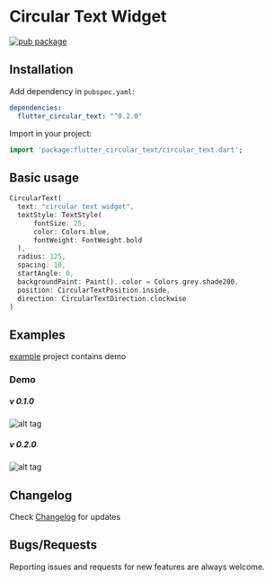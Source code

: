 # Circular Text Widget

[![pub package](https://img.shields.io/pub/v/flutter_circular_text.svg)](https://pub.dartlang.org/packages/flutter_circular_text)

## Installation

Add dependency in `pubspec.yaml`:
```yaml
dependencies:
  flutter_circular_text: "^0.2.0"
```

Import in your project:
```dart
import 'package:flutter_circular_text/circular_text.dart';
```

## Basic usage

```dart
CircularText(
  text: "circular text widget",
  textStyle: TextStyle(
      fontSize: 25,
      color: Colors.blue,
      fontWeight: FontWeight.bold
  ),
  radius: 125,
  spacing: 10,
  startAngle: 0,
  backgroundPaint: Paint()..color = Colors.grey.shade200,
  position: CircularTextPosition.inside,
  direction: CircularTextDirection.clockwise
)
```

## Examples

[example](https://github.com/faob-dev/flutter_circular_text/tree/master/example) project contains demo

### Demo

##### v 0.1.0
![alt tag](https://raw.githubusercontent.com/faob-dev/flutter_circular_text/master/screenshots/circular_text.gif)

##### v 0.2.0
![alt tag](https://raw.githubusercontent.com/faob-dev/flutter_circular_text/master/screenshots/circular_text1.gif)

## Changelog
Check [Changelog](https://github.com/faob-dev/flutter_circular_text/blob/master/CHANGELOG.md) for updates

## Bugs/Requests
Reporting issues and requests for new features are always welcome.
